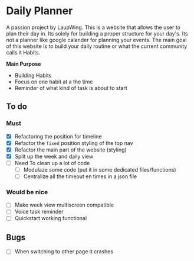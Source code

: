 # Daily Planner
A passion project by LaupWing. This is a website that allows the user to plan their day in. Its solely for building a proper structure for your day's. Its not a planner like google calander for planning your events. The  main goal of this website is to build your daily routine or what the current community calls it Habits.

**Main Purpose**
*   Building Habits
*   Focus on one habit at a the time
*   Reminder of what kind of task is about to start



## To do 
### Must
- [x]  Refactoring the position for timeline
- [x]  Refactor the `fixed` position styling of the top nav
- [x]  Refactor the main part of the website (styling)
- [x]  Split up the week and daily view
- [ ]  Need To clean up a lot of code
    - [ ] Modulaze some code (put it in some dedicated files/functions)
    - [ ] Centralize all the timeout en times in a json file

### Would be nice
- [ ]  Make week view multiscreen compatible
- [ ]  Voice task reminder
- [ ]  Quickstart working functional

## Bugs
- [ ] When switching to other page it crashes
